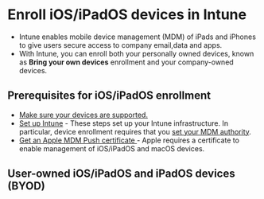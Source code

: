 # Enroll iOS/iPadOS devices in Intune

- Intune enables mobile device management (MDM) of iPads and iPhones to give users secure access to company email,data and apps.
- With Intune, you can enroll both your personally owned devices, known as <b><e>Bring your own devices</e></b> enrollment and your company-owned devices.

## Prerequisites for iOS/iPadOS enrollment

- <a href = "https://docs.microsoft.com/en-us/mem/intune/fundamentals/supported-devices-browsers">Make sure your devices are supported.<a/>
- <a href = "https://docs.microsoft.com/en-us/mem/intune/fundamentals/setup-steps">Set up Intune</a> - These steps set up your Intune infrastructure. In particular, device enrollment requires that you <a href = "https://docs.microsoft.com/en-us/mem/intune/fundamentals/mdm-authority-set">set your MDM authority</a>.
- <a href = "https://docs.microsoft.com/en-us/mem/intune/enrollment/apple-mdm-push-certificate-get">Get an Apple MDM Push certificate </a> - Apple requires a certificate to enable management of iOS/iPadOS and macOS devices.

## User-owned iOS/iPadOS and iPadOS devices (BYOD)

